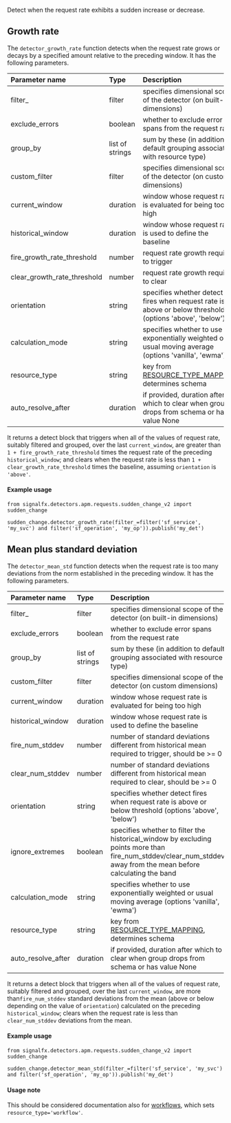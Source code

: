 Detect when the request rate exhibits a sudden increase or decrease.


## Growth rate

The `detector_growth_rate` function detects when the request rate grows or decays by a specified amount relative to the preceding window. It has the following parameters.

|Parameter name|Type|Description|Default value|
|:---|:---|:---|:---|
|filter_|filter|specifies dimensional scope of the detector (on built-in dimensions)|None|
|exclude_errors|boolean|whether to exclude error spans from the request rate|False|
|group_by|list of strings|sum by these (in addition to default grouping associated with resource type)|None|
|custom_filter|filter|specifies dimensional scope of the detector (on custom dimensions)|None|
|current_window|duration|window whose request rate is evaluated for being too high|duration('5m')|
|historical_window|duration|window whose request rate is used to define the baseline|duration('1h')|
|fire_growth_rate_threshold|number|request rate growth required to trigger|0.2|
|clear_growth_rate_threshold|number|request rate growth required to clear|0.1|
|orientation|string|specifies whether detect fires when request rate is above or below threshold (options  'above', 'below')|'above'|
|calculation_mode|string|specifies whether to use exponentially weighted or usual moving average (options 'vanilla', 'ewma')|'ewma'|
|resource_type|string|key from [RESOURCE_TYPE_MAPPING](../../utils.flow), determines schema|'service_operation'|
|auto_resolve_after|duration|if provided, duration after which to clear when group drops from schema or has value None|None|


It returns a detect block that triggers when all of the values of request rate, suitably filtered and grouped, over the last `current_window`, are greater than `1 + fire_growth_rate_threshold` times the request rate of the preceding `historical_window`;
and clears when the request rate is less than `1 + clear_growth_rate_threshold` times the baseline, assuming `orientation` is `'above'`. 
   

#### Example usage
~~~~~~~~~~~~~~~~~~~~
from signalfx.detectors.apm.requests.sudden_change_v2 import sudden_change

sudden_change.detector_growth_rate(filter_=filter('sf_service', 'my_svc') and filter('sf_operation', 'my_op')).publish('my_det')
~~~~~~~~~~~~~~~~~~~~

    
## Mean plus standard deviation
                      
The `detector_mean_std` function detects when the request rate is too many deviations from the norm established in the preceding window. It has the following parameters.

|Parameter name|Type|Description|Default value|
|:---|:---|:---|:---|
|filter_|filter|specifies dimensional scope of the detector (on built-in dimensions)|None|
|exclude_errors|boolean|whether to exclude error spans from the request rate|False|
|group_by|list of strings|sum by these (in addition to default grouping associated with resource type)|None|
|custom_filter|filter|specifies dimensional scope of the detector (on custom dimensions)|None|
|current_window|duration|window whose request rate is evaluated for being too high|duration('5m')|
|historical_window|duration|window whose request rate is used to define the baseline|duration('1h')|
|fire_num_stddev|number|number of standard deviations different from historical mean required to trigger, should be >= 0 |3|
|clear_num_stddev|number|number of standard deviations different from historical mean required to clear, should be >= 0|2.5|
|orientation|string|specifies whether detect fires when request rate is above or below threshold (options  'above', 'below')|'above'|
|ignore_extremes|boolean|specifies whether to filter the historical_window by excluding points more than fire_num_stddev/clear_num_stddev away from the mean before calculating the band|True|
|calculation_mode|string|specifies whether to use exponentially weighted or usual moving average (options 'vanilla', 'ewma')|'ewma'|
|resource_type|string|key from [RESOURCE_TYPE_MAPPING](../../utils.flow), determines schema|'service_operation'|
|auto_resolve_after|duration|if provided, duration after which to clear when group drops from schema or has value None|None|


It returns a detect block that triggers when all of the values of request rate, suitably filtered and grouped,
over the last `current_window`, are more than`fire_num_stddev` standard deviations from the mean (above or below depending on the value of `orientation`) calculated on the preceding `historical_window`; clears when the request rate is less than `clear_num_stddev` deviations from the mean.


#### Example usage
~~~~~~~~~~~~~~~~~~~~
from signalfx.detectors.apm.requests.sudden_change_v2 import sudden_change

sudden_change.detector_mean_std(filter_=filter('sf_service', 'my_svc') and filter('sf_operation', 'my_op')).publish('my_det')
~~~~~~~~~~~~~~~~~~~~


#### Usage note

This should be considered documentation also for [workflows](../../workflow_requests/sudden_change_v2/sudden_change.flow), which sets `resource_type='workflow'`.